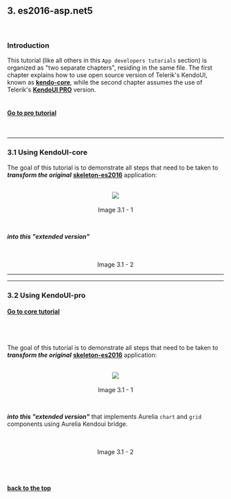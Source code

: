 <a id="top-anchor"></a>
<br>

## 3. es2016-asp.net5
<br>


### Introduction

This tutorial (like all others in this `App developers tutorials` section) is organized as "two separate chapters", residing in the same file. The first chapter explains how to use open source version of Telerik's KendoUI, known as **[kendo-core](https://github.com/telerik/kendo-ui-core)**, while the second chapter assumes the use of Telerik's **[KendoUI PRO](http://www.telerik.com/kendo-ui)** version.
<br><br>

#### [Go to pro tutorial](#pro-anchor)
<br>

***
<!-- make the reference to this anchor from setup.md page -->
<a id="core-anchor"></a>
### 3.1 Using KendoUI-core

The goal of this tutorial is to demonstrate all steps that need to be taken to ___transform the original___ **[skeleton-es2016](https://github.com/aurelia/skeleton-navigation/tree/master/skeleton-typescript)** application:
<br><br>

<p align=center>
  <img src="https://cloud.githubusercontent.com/assets/2712405/13726972/e3414ec4-e8ac-11e5-95b9-409ddd1df6aa.png"></img>
 <br><br>
  Image 3.1 - 1
</p>
<br>

___into this "extended version"___
<br><br>

<p align=center>
  <img src=""></img>
 <br><br>
 Image 3.1 - 2
</p>


***
***

<a id="pro-anchor"></a>
### 3.2 Using KendoUI-pro

#### [Go to core tutorial](#core-anchor)
<br>
<br>

The goal of this tutorial is to demonstrate all steps that need to be taken to ___transform the original___ **[skeleton-es2016](https://github.com/aurelia/skeleton-navigation/tree/master/skeleton-es2016)** application:
<br><br>

<p align=center>
  <img src="https://cloud.githubusercontent.com/assets/2712405/13726972/e3414ec4-e8ac-11e5-95b9-409ddd1df6aa.png"></img>
 <br><br>
  Image 3.1 - 1
</p>
<br>

___into this "extended version"___ that implements Aurelia `chart` and `grid` components using Aurelia Kendoui bridge.
<br><br>

<p align=center>
  <img src=""></img>
 <br><br>
 Image 3.1 - 2
</p>
<br><br>

#### [back to the top](#top-anchor)




<!-- template for image centering -->
<p align=center>
  <img src=""></img>
 <br><br>
</p>

